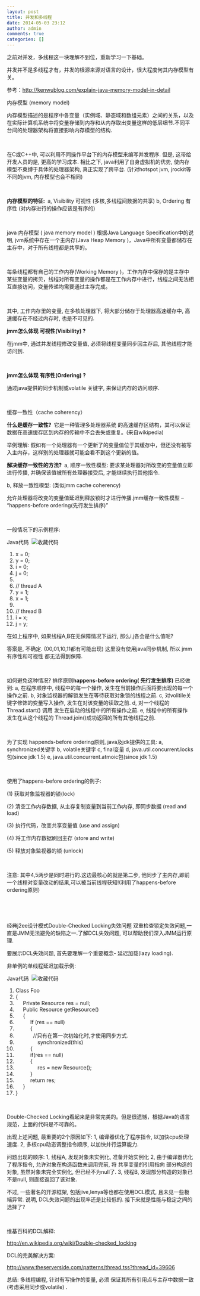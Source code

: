 ```yaml
---
layout: post
title: 并发和多线程
date: 2014-05-03 23:12
author: admin
comments: true
categories: []
---
```

之前对并发，多线程这一块理解不到位，重新学习一下基础。

并发并不是多线程才有，并发的根源来源对语言的设计，很大程度何其内存模型有关。

参考：http://kenwublog.com/explain-java-memory-model-in-detail

内存模型 (memory model)

内存模型描述的是程序中各变量（实例域、静态域和数组元素）之间的关系，以及在实际计算机系统中将变量存储到内存和从内存取出变量这样的低层细节.不同平台间的处理器架构将直接影响内存模型的结构.

&nbsp;

在C或C++中, 可以利用不同操作平台下的内存模型来编写并发程序. 但是, 这带给开发人员的是, 更高的学习成本.
相比之下, java利用了自身虚拟机的优势, 使内存模型不束缚于具体的处理器架构, 真正实现了跨平台.
(针对hotspot jvm, jrockit等不同的jvm, 内存模型也会不相同)

&nbsp;

<strong>内存模型的特征: </strong>
a, Visibility 可视性 (多核,多线程间数据的共享)
b, Ordering 有序性 (对内存进行的操作应该是有序的)

&nbsp;

java 内存模型 ( java memory model )
根据Java Language Specification中的说明, jvm系统中存在一个主内存(Java Heap Memory )，Java中所有变量都储存在主存中，对于所有线程都是共享的。

&nbsp;

每条线程都有自己的工作内存(Working Memory )，工作内存中保存的是主存中某些变量的拷贝，线程对所有变量的操作都是在工作内存中进行，线程之间无法相互直接访问，变量传递均需要通过主存完成。

&nbsp;

其中, 工作内存里的变量, 在多核处理器下, 将大部分储存于处理器高速缓存中, 高速缓存在不经过内存时, 也是不可见的.

<strong>jmm怎么体现 可视性(Visibility) ?</strong>

在jmm中, 通过并发线程修改变量值, 必须将线程变量同步回主存后, 其他线程才能访问到.

&nbsp;

<strong>jmm怎么体现 有序性(Ordering) ?</strong>

通过java提供的同步机制或volatile 关键字, 来保证内存的访问顺序.

&nbsp;

缓存一致性（cache coherency）

<strong>什么是缓存一致性? </strong>
它是一种管理多处理器系统 的高速缓存区结构，其可以保证数据在高速缓存区到内存的传输中不会丢失或重复。(来自wikipedia)

举例理解: 假如有一个处理器有一个更新了的变量值位于其缓存中，但还没有被写入主内存，这样别的处理器就可能会看不到这个更新的值。

<strong>解决缓存一致性的方法? </strong>
a, 顺序一致性模型:
要求某处理器对所改变的变量值立即进行传播, 并确保该值被所有处理器接受后, 才能继续执行其他指令.

b, 释放一致性模型: (类似jmm cache coherency)

允许处理器将改变的变量值延迟到释放锁时才进行传播.jmm缓存一致性模型 – “happens-before ordering(先行发生排序)”

&nbsp;

一般情况下的示例程序:
<div id="">
<div>
<div>Java代码  <a title="收藏这段代码"><img alt="收藏代码" src="http://san-yun.iteye.com/images/icon_star.png" /></a></div>
</div>
<ol start="1">
	<li>x = 0;</li>
	<li>y = 0;</li>
	<li>i = 0;</li>
	<li>j = 0;</li>
	<li></li>
	<li>// thread A</li>
	<li>y = 1;</li>
	<li>x = 1;</li>
	<li></li>
	<li>// thread B</li>
	<li>i = x;</li>
	<li>j = y;</li>
</ol>
</div>
在如上程序中, 如果线程A,B在无保障情况下运行, 那么i,j各会是什么值呢?

答案是, 不确定. (00,01,10,11都有可能出现)
这里没有使用java同步机制, 所以 jmm 有序性和可视性 都无法得到保障.

&nbsp;

<strong></strong>如何避免这种情况?
排序原则<strong>happens-before ordering( 先行发生排序) </strong>已经做到:
a, 在程序顺序中, 线程中的每一个操作, 发生在当前操作后面将要出现的每一个操作之前.
b, 对象监视器的解锁发生在等待获取对象锁的线程之前.
c, 对volitile关键字修饰的变量写入操作, 发生在对该变量的读取之前.
d, 对一个线程的 Thread.start() 调用 发生在启动的线程中的所有操作之前.
e, 线程中的所有操作 发生在从这个线程的 Thread.join()成功返回的所有其他线程之前.

&nbsp;

为了实现 happends-before ordering原则, java及jdk提供的工具:
a, synchronized关键字
b, volatile关键字
c, final变量
d, java.util.concurrent.locks包(since jdk 1.5)
e, java.util.concurrent.atmoic包(since jdk 1.5)

&nbsp;

使用了happens-before ordering的例子:
<img alt="" src="http://dl.iteye.com/upload/attachment/0068/3536/2840dbe1-bbc7-3887-8391-884cc74dcff3.jpg" />

(1) 获取对象监视器的锁(lock)

(2) 清空工作内存数据, 从主存复制变量到当前工作内存, 即同步数据 (read and load)

(3) 执行代码，改变共享变量值 (use and assign)

(4) 将工作内存数据刷回主存 (store and write)

(5) 释放对象监视器的锁 (unlock)

&nbsp;

注意: 其中4,5两步是同时进行的.这边最核心的就是第二步, 他同步了主内存,即前一个线程对变量改动的结果,可以被当前线程获知!(利用了happens-before ordering原则)

&nbsp;

&nbsp;

经典j2ee设计模式Double-Checked Locking失效问题
双重检查锁定失效问题,一直是JMM无法避免的缺陷之一.了解DCL失效问题, 可以帮助我们深入JMM运行原理.

要展示DCL失效问题, 首先要理解一个重要概念- 延迟加载(lazy loading).

非单例的单线程延迟加载示例:
<div id="">
<div>
<div>Java代码  <a title="收藏这段代码"><img alt="收藏代码" src="http://san-yun.iteye.com/images/icon_star.png" /></a></div>
</div>
<ol start="1">
	<li>Class Foo</li>
	<li>{</li>
	<li>     Private Resource res = null;</li>
	<li>     Public Resource getResource()</li>
	<li>     {</li>
	<li>          If (res == null)</li>
	<li>          {</li>
	<li>            //只有在第一次初始化时,才使用同步方式.</li>
	<li>               synchronized(this)</li>
	<li>          {</li>
	<li>          if(res == null)</li>
	<li>          {</li>
	<li>               res = new Resource();</li>
	<li>          }</li>
	<li>          return res;</li>
	<li>     }</li>
	<li>}</li>
</ol>
</div>
&nbsp;

Double-Checked Locking看起来是非常完美的。但是很遗憾，根据Java的语言规范，上面的代码是不可靠的。

出现上述问题, 最重要的2个原因如下:
1, 编译器优化了程序指令, 以加快cpu处理速度.
2, 多核cpu动态调整指令顺序, 以加快并行运算能力.

问题出现的顺序:
1, 线程A, 发现对象未实例化, 准备开始实例化
2, 由于编译器优化了程序指令, 允许对象在构造函数未调用完前, 将 共享变量的引用指向 部分构造的对象, 虽然对象未完全实例化, 但已经不为null了.
3, 线程B, 发现部分构造的对象已不是null, 则直接返回了该对象.

不过, 一些著名的开源框架, 包括jive,lenya等也都在使用DCL模式, 且未见一些极端异常.
说明, DCL失效问题的出现率还是比较低的.
接下来就是性能与稳定之间的选择了?

&nbsp;

维基百科的DCL解释:

http://en.wikipedia.org/wiki/Double-checked_locking

DCL的完美解决方案:

http://www.theserverside.com/patterns/thread.tss?thread_id=39606

总结:
多线程编程, 针对有写操作的变量, 必须 保证其所有引用点与主存中数据一致(考虑采用同步或volatile) .
